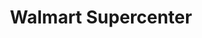 ---
title: "Walmart Supercenter"
url: /houston/walmart-supercenter-south-kirkwood-road/
shop: supermarket
---